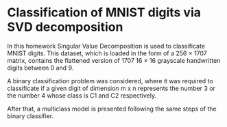 # Classification of MNIST digits via SVD decomposition

In this homework Singular Value Decomposition is used to classificate MNIST digits. This dataset, which is loaded in the form of a 256 × 1707 matrix, contains the flattened version of 1707 16 × 16 grayscale handwritten digits between 0 and 9.

A binary classification problem was considered, where it was required to classificate if a given digit of dimension m x n represents the number 3 or the number 4 whose class is C1 and C2 respectively.

After that, a multiclass model is presented following the same steps of the binary classifier.
